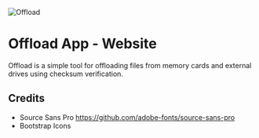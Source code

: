 ![Offload](https://offload.app/apple-touch-icon.png)
# Offload App - Website
Offload is a simple tool for offloading files from memory cards and external drives using checksum verification.

## Credits
- Source Sans Pro https://github.com/adobe-fonts/source-sans-pro
- Bootstrap Icons
